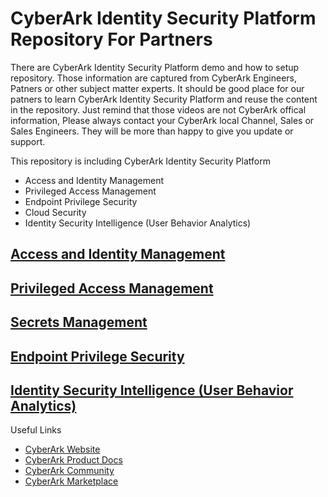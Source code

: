 # CyberArk Identity Security Platform Repository For Partners

There are CyberArk Identity Security Platform demo and how to setup repository. Those information are captured from CyberArk Engineers, Patners or other subject matter experts. It should be good place for our patners to learn CyberArk Identity Security Platform and reuse the content in the repository.
Just remind that those videos are not CyberArk offical information, Please always contact your CyberArk local Channel, Sales or Sales Engineers. They will be more than happy to give you update or support.

This repository is including CyberArk Identity Security Platform
- Access and Identity Management
- Privileged Access Management
- Endpoint Privilege Security
- Cloud Security
- Identity Security Intelligence (User Behavior Analytics)

## [Access and Identity Management](Access_and_Identity_Management.md)
## [Privileged Access Management](Privileged_Access_Management.md)
## [Secrets Management](/Secrets_Management.md)
## [Endpoint Privilege Security](Endpoint_Privilege_Security.md)
## [Identity Security Intelligence (User Behavior Analytics)](Identity_Security_Intelligence_and_User_Behavior_Analytics.md)

Useful Links
- [CyberArk Website](https://www.cyberark.com/)
- [CyberArk Product Docs](https://docs.cyberark.com/)
- [CyberArk Community](https://cyberark-customers.force.com/s/)
- [CyberArk Marketplace](https://cyberark-customers.force.com/mplace/s/)
